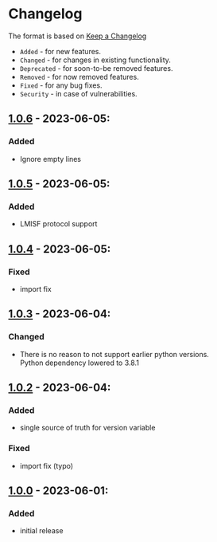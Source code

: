 # Changelog

The format is based on [Keep a Changelog](https://keepachangelog.com/en/1.0.0/)

- `Added` - for new features.
- `Changed` - for changes in existing functionality.
- `Deprecated` - for soon-to-be removed features.
- `Removed` - for now removed features.
- `Fixed` - for any bug fixes.
- `Security` - in case of vulnerabilities.

## [1.0.6] - 2023-06-05:
### Added
- Ignore empty lines 

## [1.0.5] - 2023-06-05:
### Added
- LMISF protocol support 

## [1.0.4] - 2023-06-05:
### Fixed
- import fix 

## [1.0.3] - 2023-06-04:
### Changed
- There is no reason to not support earlier python versions.  
  Python dependency lowered to 3.8.1

## [1.0.2] - 2023-06-04:
### Added
- single source of truth for version variable
### Fixed
- import fix (typo)

## [1.0.0] - 2023-06-01:
### Added
- initial release

[1.0.0]: https://github.com/arussu/mon2pcap/releases/tag/v1.0.0
[1.0.2]: https://github.com/arussu/mon2pcap/compare/v1.0.0...v1.0.2
[1.0.3]: https://github.com/arussu/mon2pcap/compare/v1.0.2...v1.0.3
[1.0.4]: https://github.com/arussu/mon2pcap/compare/v1.0.3...v1.0.4
[1.0.5]: https://github.com/arussu/mon2pcap/compare/v1.0.4...v1.0.5
[1.0.6]: https://github.com/arussu/mon2pcap/compare/v1.0.5...v1.0.6